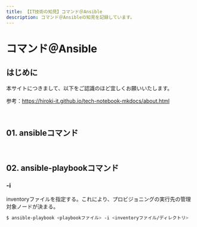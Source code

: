 ```yaml
---
title: 【IT技術の知見】コマンド＠Ansible
description: コマンド＠Ansibleの知見を記録しています。
---
```


# コマンド＠Ansible

## はじめに

本サイトにつきまして、以下をご認識のほど宜しくお願いいたします。

参考：https://hiroki-it.github.io/tech-notebook-mkdocs/about.html

<br>

## 01. ansibleコマンド

<br>

## 02. ansible-playbookコマンド

### -i

inventoryファイルを指定する。これにより、プロビジョニングの実行先の管理対象ノードが決まる。

```bash
$ ansible-playbook <playbookファイル> -i <inventoryファイル/ディレクトリ>
```

<br>
